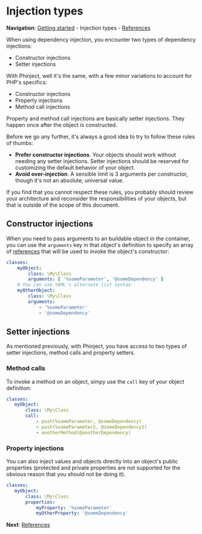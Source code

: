 # Injection types

**Navigation**: [Getting started](./01-Getting-started) - Injection types - [References](./03-References.md)

When using dependency injection, you encounter two types of dependency injections:

- Constructor injections
- Setter injections

With Phinject, well it's the same, with a few minor variations to account for PHP's specifics:

- Constructor injections
- Property injections
- Method call injections

Property and method call injections are basically setter injections. They happen once after the object is constructed.

Before we go any further, it's always a good idea to try to follow these rules of thumbs:

- **Prefer constructor injections**. Your objects should work without needing any setter injections. Setter injections should be reserved for customizing the default behavior of your object.
- **Avoid over-injection**. A sensible limit is 3 arguments per constructor, though it's not an absolute, universal value.

If you find that you cannot respect these rules, you probably should review your architecture and reconsider the responsibilities of your objects, but that is outside of the scope of this document.

## Constructor injections

When you need to pass arguments to an buildable object in the container, you can use the `arguments` key in that object's definition to specify an array of [references](./03-References.md) that will be used to invoke the object's constructor:

```yaml
classes:
    myObject:
        class: \My\Class
        arguments: [ '%someParameter', '@someDependency' ]
    # You can use YAML's alternate list syntax
    myOtherObject:
        class: \My\Class
        arguments:
            - '%someParameter'
            - '@someDependency'
```

## Setter injections

As mentioned previously, with Phinject, you have access to two types of setter injections, method calls and property setters.

### Method calls

To invoke a method on an object, simpy use the `call` key of your object definition:

 ```yaml
classes:
    myObject:
        class: \My\Class
        call:
            - push(%someParameter, @someDependency)
            - push(%someParameter2, @someDependency2)
            - anotherMethod(@anotherDependency)
```

### Property injections

You can also inject values and objects directly into an object's public properties (protected and private properties are not supported for the obvious reason that you should not be doing it).

 ```yaml
classes:
    myObject:
        class: \My\Class
        properties:
            myProperty: '%someParameter'
            myOtherProperty: '@someDependency'
```

**Next**: [References](./03-References.md)